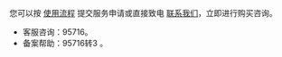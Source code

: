 您可以按 [使用流程](https://cloud.tencent.com/document/product/586/10975) 提交服务申请或直接致电 [联系我们](https://cloud.tencent.com/about/connect)，立即进行购买咨询。
- 客服咨询：95716。
- 备案帮助：95716转3 。
